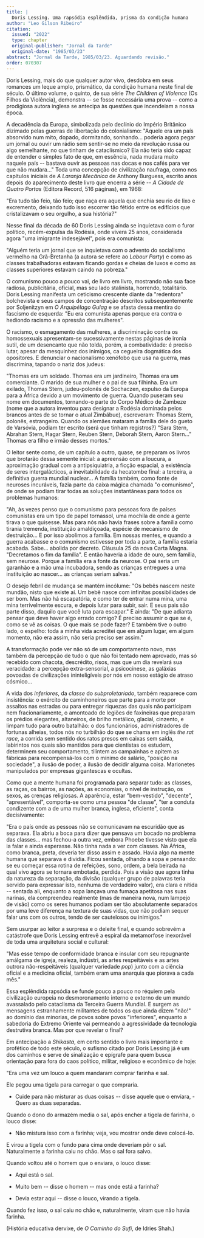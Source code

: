 ```yaml
---
title: |
  Doris Lessing. Uma rapsódia esplêndida, prisma da condição humana
author: "Leo Gilson Ribeiro"
citation:
  issued: "2022"
  type: chapter
  original-publisher: "Jornal da Tarde"
  original-date: "1985/03/23"
abstract: "Jornal da Tarde, 1985/03/23. Aguardando revisão."
order: 070307
---
```


Doris Lessing, mais do que qualquer autor vivo, desdobra em seus romances um leque amplo, prismático, da condição humana neste final de século. O último volume, o quinto, de sua série *The Children of Violence* (Os Filhos da Violência), demonstra -- se fosse necessária uma prova -- como a prodigiosa autora inglesa se antecipa às questões que incendeiam a nossa época.

A decadência da Europa, simbolizada pelo declínio do Império Britânico dizimado pelas guerras de libertação do colonialismo: "Aquele era um país absorvido num mito, dopado, dormitando, sonhando... poderia agora pegar um jornal ou ouvir um rádio sem sentir-se no meio da revolução russa ou algo semelhante, no que tinham de cataclísmico? Ela não teria sido capaz de entender o simples fato de que, em essência, nada mudara muito naquele país -- bastava ouvir as pessoas nas docas e nos cafés para ver que não mudara..." Toda uma concepção de civilização naufraga, como nos capítulos iniciais de *A Laranja Mecânica* de Anthony Burguess, escrito anos depois do aparecimento deste livro que encerra a série -- *A Cidade de Quatro Portas* (Editora Record, 516 páginas), em 1968:

"Era tudo tão feio, tão feio; que raça era aquela que enchia seu rio de lixo e excremento, deixando tudo isso escorrer tão fétido entre os edifícios que cristalizavam o seu orgulho, a sua história?"

Nesse final da década de 60 Doris Lessing ainda se inquietava com o furor político, recém-expulsa da Rodésia, onde vivera 25 anos, considerada agora "uma imigrante indesejável", pois era comunista:

"Alguém teria um jornal que se inquietava com o advento do socialismo vermelho na Grã-Bretanha (a autora se refere ao *Labour Party*) e como as classes trabalhadoras estavam ficando gordas e cheias de luxos e como as classes superiores estavam caindo na pobreza."

O comunismo pouco a pouco vai, de livro em livro, mostrando não sua face radiosa, publicitária, oficial, mas seu lado stalinista, horrendo, totalitário. Doris Lessing manifesta um ceticismo crescente diante da "redentora" bolchevista e seus campos de concentração descritos subsequentemente por Soljenitzyn em *O Arquipélago Gulag* e se afasta dessa mentira do fascismo de esquerda: "Eu era comunista apenas porque era contra o hediondo racismo e a opressão das mulheres".

O racismo, o esmagamento das mulheres, a discriminação contra os homossexuais apresentam-se sucessivamente nestas páginas de ironia sutil, de um desencanto que não tolda, porém, a combatividade: é preciso lutar, apesar da mesquinhez dos inimigos, ca cegueira dogmática dos opositores. E denunciar o nacionalismo xenófobo que usa na guerra, mas discrimina, tapando o nariz dos judeus:

"Thomas era um soldado. Thomas era um jardineiro, Thomas era um comerciante. O marido de sua mulher e o pai de sua filhinha. Era um exilado, Thomas Stern, judeu-polonês de Sochaczen, expulso da Europa para a África devido a um movimento de guerra. Quando puseram seu nome em documentos, tornando-o parte do Corpo Médico de Zambeze (nome que a autora inventou para designar a Rodésia dominada pelos brancos antes de se tornar o atual Zimbábue), escreveram: Thomas Stern, polonês, estrangeiro. Quando os alemães mataram a família dele do gueto de Varsóvia, podiam ter escrito (será que tinham registros?) "Sara Stern, Abrahan Stern, Hagar Stern, Reuben Stern, Deborah Stern, Aaron Stern..." Thomas era filho e irmão desses mortos."

O leitor sente como, de um capítulo a outro, quase, se preparam os livros que brotarão dessa semente inicial: a apreensão com a loucura, a aproximação gradual com a antipsiquiatria, a ficção espacial, a existência de seres intergalácticos, a inevitabilidade da hecatombe final: a terceira, a definitiva guerra mundial nuclear... A família também, como fonte de neuroses incuráveis, fazia parte da caixa mágica chamada "o comunismo", de onde se podiam tirar todas as soluções instantâneas para todos os problemas humanos:

"Ah, às vezes penso que o comunismo para pessoas fora de países comunistas era um tipo de papel tornassol, uma mochila de onde a gente tirava o que quisesse. Mas para nós não havia frases sobre a família como tirania tremenda, instituição amaldiçoada, espécie de mecanismo de destruição... E por isso abolimos a família. Em nossas mentes, e quando a guerra acabasse e o comunismo estivesse por toda a parte, a família estaria acabada. Sabe... abolida por decreto. Cláusula 25 da nova Carta Magna. "Decretamos o fim da família". E então haveria a idade de ouro, sem família, sem neurose. Porque a família era a fonte da neurose. O pai seria um garanhão e a mão uma incubadora, sendo as crianças entregues a uma instituição ao nascer... as crianças seriam salvas."

O desejo febril de mudança se mantém incólume: "Os bebês nascem neste mundão, nisto que existe aí. Um bebê nasce com infinitas possibilidades de ser bom. Mas não há escapatória, e como ter de entrar numa mina, uma mina terrivelmente escura, e depois lutar para subir, sair. E seus pais são parte disso, daquilo que você luta para escapar." E ainda: "De que adianta pensar que deve haver algo errado comigo? É preciso assumir o que se é, como se vê as coisas. O que mais se pode fazer? E também tive o outro lado, o espelho: toda a minha vida acreditei que em algum lugar, em algum momento, não era assim, não seria preciso ser assim."

A transformação pode ver não só de um comportamento novo, mas também da percepção de tudo o que não foi tentado nem aprovado, mas só recebido com chacota, descrédito, risos, mas que um dia revelará sua veracidade: a percepção extra-sensorial, a psicocinese, as galáxias povoadas de civilizações ininteligíveis por nós em nosso estágio de atraso cósmico...

A vida dos *inferiores*, da *classe* do *subproletariado*, também reaparece com insistência: o exército de caminhoneiros que parte para a morte por assaltos nas estradas ou para entregar riquezas das quais não participam nem fracionariamente, o amontoado de legiões de faxineiras que preparam os prédios elegantes, altaneiros, de brilho metálico, glacial, cinzento, e limpam tudo para outro batalhão: o dos funcionários, administradores de fortunas alheias, todos nós no turbilhão do que se chama em inglês *the rat race*, a corrida sem sentido dos ratos presos em caixas sem saída, labirintos nos quais são mantidos para que cientistas os estudem, determinem seu comportamento, tilintem as campainhas e apitem as fábricas para recompensá-los com o mínimo de salário, "posição na sociedade", a ilusão de poder, a ilusão de decidir alguma coisa. Marionetes manipulados por empresas gigantescas e ocultas.

Como que a mente humana foi programada para separar tudo: as classes, as raças, os bairros, as nações, as economias, o nível de instrução, os sexos, as crenças religiosas. A aparência, estar "bem-vestido", "decente", "apresentável", comporta-se como uma pessoa "de classe", "ter a conduta condizente com a de uma mulher branca, inglesa, eficiente", conta decisivamente:

"Era o país onde as pessoas não se comunicavam na escuridão que as separava. Ela abriu a boca para dizer que pensava um bocado no problema das classes... mas fechou-a outra vez, embora Phoebe tivesse visto que ela ia falar e ainda esperasse. Não tinha nada a ver com classes. Na África, como branca, preta, deveria ter disso assim e assado. Havia algo na mente humana que separava e dividia. Ficou sentada, olhando a sopa e pensando: se eu começar essa rotina de refeições, sono, ordem, a bela beirada na qual vivo agora se tornara embotada, perdida. Pois a visão que agora tinha da natureza da separação, da divisão (qualquer grupo de palavras teria servido para expressar isto, nenhuma de verdadeiro valor), era clara e nítida -- sentada ali, enquanto a sopa lançava uma fumaça apetitosa nas suas narinas, ela compreendeu realmente (mas de maneira nova, num lampejo de visão) como os seres humanos podiam ser tão absolutamente separados por uma leve diferença na textura de suas vidas, que não podiam sequer falar uns com os outros, tendo de ser cautelosos ou inimigos."

Sem usurpar ao leitor a surpresa e o deleite final, e quando sobrevém a catástrofe que Doris Lessing entrevê a espiral da metamorfose inexorável de toda uma arquitetura social e cultural:

"Mas esse tempo de conformidade branca e insular com seu repugnante amálgama de igreja, realeza, indústri, as artes respeitáveis e as artes outrora não-respeitáveis (qualquer variedade *pop*) junto com a ciência oficial e a medicina oficial, também eram uma anarquia que piorava a cada mês."

Essa esplêndida rapsódia se funde pouco a pouco no réquiem pela civilização europeia no desmoronamento interno e externo de um mundo avassalado pelo cataclisma da Terceira Guerra Mundial. E surgem as mensagens estranhamente militantes de todos os que ainda dizem "não!" ao domínio das minorias, de povos sobre povos "inferiores", enquanto a sabedoria do Extremo Oriente vai permeando a agressividade da tecnologia destrutiva branca. Mas por que revelar o final?

Em antecipação a *Shikasta*, em certo sentido o livro mais importante e profético de todo este século, o sufismo citado por Doris Lessing já é um dos caminhos e serve de sinalização e epígrafe para quem busca orientação para fora do caos político, militar, religioso e econômico de hoje:

"Era uma vez um louco a quem mandaram comprar farinha e sal.

Ele pegou uma tigela para carregar o que compraria.

- Cuide para não misturar as duas coisas -- disse aquele que o enviara, - Quero as duas separadas.

Quando o dono do armazém media o sal, após encher a tigela de farinha, o louco disse:

- Não mistura isso com a farinha; veja, vou mostrar onde deve colocá-lo.

E virou a tigela com o fundo para cima onde deveriam pôr o sal. Naturalmente a farinha caiu no chão. Mas o sal fora salvo.

Quando voltou até o homem que o enviara, o louco disse:

- Aqui está o sal.

- Muito bem -- disse o homem -- mas onde está a farinha?

- Devia estar aqui -- disse o louco, virando a tigela.

Quando fez isso, o sal caiu no chão e, naturalmente, viram que não havia farinha.

(História educativa dervixe, de *O Caminho do Sufi*, de Idries Shah.)


